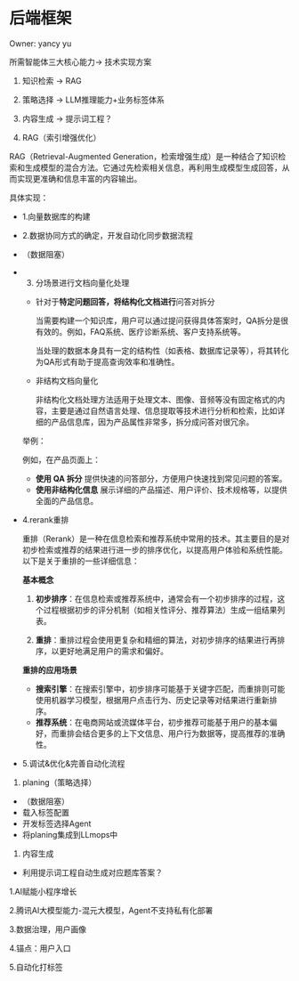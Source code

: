 # 后端框架

Owner: yancy yu

所需智能体三大核心能力→ 技术实现方案

1. 知识检索                    → RAG
2. 策略选择                    → LLM推理能力+业务标签体系
3. 内容生成                    → 提示词工程？

1. RAG（索引增强优化）

RAG（Retrieval-Augmented Generation，检索增强生成）是一种结合了知识检索和生成模型的混合方法。它通过先检索相关信息，再利用生成模型生成回答，从而实现更准确和信息丰富的内容输出。

具体实现：

- 1.向量数据库的构建
- 2.数据协同方式的确定，开发自动化同步数据流程
- （数据阻塞）
- 3. 分场景进行文档向量化处理
    - 针对于**特定问题回答，将结构化文档进行**问答对拆分
        
        当需要构建一个知识库，用户可以通过提问获得具体答案时，QA拆分是很有效的。例如，FAQ系统、医疗诊断系统、客户支持系统等。
        
        当处理的数据本身具有一定的结构性（如表格、数据库记录等），将其转化为QA形式有助于提高查询效率和准确性。
        
    - 非结构文档向量化
        
        非结构化文档处理方法适用于处理文本、图像、音频等没有固定格式的内容，主要是通过自然语言处理、信息提取等技术进行分析和检索，比如详细的产品信息库，因为产品属性非常多，拆分成问答对很冗余。
        
    
    举例：
    
    例如，在产品页面上：
    
    - **使用 QA 拆分** 提供快速的问答部分，方便用户快速找到常见问题的答案。
    - **使用非结构化信息** 展示详细的产品描述、用户评价、技术规格等，以提供全面的产品信息。
- 4.rerank重排
    
    重排（Rerank）是一种在信息检索和推荐系统中常用的技术。其主要目的是对初步检索或推荐的结果进行进一步的排序优化，以提高用户体验和系统性能。以下是关于重排的一些详细信息：
    
    **基本概念**
    
    1.	**初步排序**：在信息检索或推荐系统中，通常会有一个初步排序的过程，这个过程根据初步的评分机制（如相关性评分、推荐算法）生成一组结果列表。
    
    2.	**重排**：重排过程会使用更复杂和精细的算法，对初步排序的结果进行再排序，以更好地满足用户的需求和偏好。
    
    **重排的应用场景**
    
    - **搜索引擎**：在搜索引擎中，初步排序可能基于关键字匹配，而重排则可能使用机器学习模型，根据用户点击行为、历史记录等对结果进行重新排序。
    - **推荐系统**：在电商网站或流媒体平台，初步推荐可能基于用户的基本偏好，而重排会结合更多的上下文信息、用户行为数据等，提高推荐的准确性。
- 5.调试&优化&完善自动化流程

1. planing（策略选择）
- （数据阻塞）
- 载入标签配置
- 开发标签选择Agent
- 将planing集成到LLmops中

1. 内容生成
- 利用提示词工程自动生成对应题库答案？

1.AI赋能小程序增长

2.腾讯AI大模型能力-混元大模型，Agent不支持私有化部署

3.数据治理，用户画像

4.锚点：用户入口

5.自动化打标签